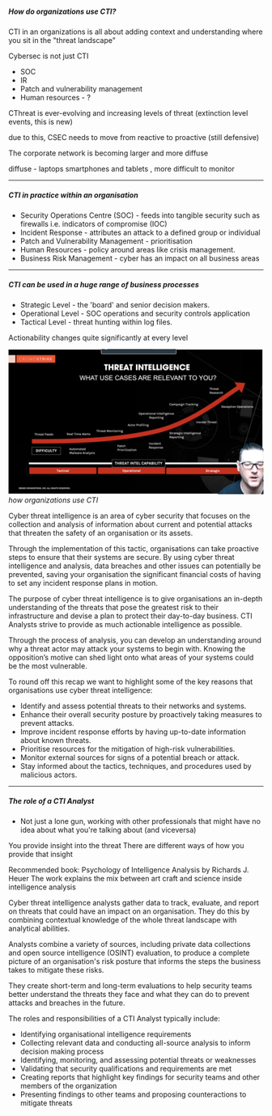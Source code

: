 ##### How do organizations use CTI?

CTI in an organizations is all about adding context and understanding where you sit in the "threat landscape"

Cybersec is not just CTI
- SOC
- IR
- Patch and vulnerability management
- Human resources - ?

CThreat is ever-evolving and increasing levels of threat (extinction level events, this is new)

due to this, CSEC needs to move from reactive to proactive (still defensive)

The corporate network is becoming larger and more diffuse

diffuse - laptops smartphones and tablets , more difficult to monitor

---
##### CTI in practice within an organisation

- Security Operations Centre (SOC) - feeds into tangible security such as firewalls i.e. indicators of compromise (IOC)
- Incident Response - attributes an attack to a defined group or individual
- Patch and Vulnerability Management - prioritisation
- Human Resources - policy around areas like crisis management.
- Business Risk Management -  cyber has an impact on all business areas

---
##### CTI can be used in a huge range of business processes
- Strategic Level - the 'board' and senior decision makers.
- Operational Level - SOC operations and security controls application
- Tactical Level - threat hunting within log files.

Actionability changes quite significantly at every level

![2. Source Material/Career/Images/Pasted image 20250215173648.png](../../../../7.%20Images/Pasted%20image%2020250215173648%201.png)
*how organizations use CTI*

Cyber threat intelligence is an area of cyber security that focuses on the collection and analysis of information about current and potential attacks that threaten the safety of an organisation or its assets.  
  
Through the implementation of this tactic, organisations can take proactive steps to ensure that their systems are secure. By using cyber threat intelligence and analysis, data breaches and other issues can potentially be prevented, saving your organisation the significant financial costs of having to set any incident response plans in motion.  
  
The purpose of cyber threat intelligence is to give organisations an in-depth understanding of the threats that pose the greatest risk to their infrastructure and devise a plan to protect their day-to-day business. CTI Analysts strive to provide as much actionable intelligence as possible.  
  
Through the process of analysis, you can develop an understanding around why a threat actor may attack your systems to begin with. Knowing the opposition’s motive can shed light onto what areas of your systems could be the most vulnerable.  
  
To round off this recap we want to highlight some of the key reasons that organisations use cyber threat intelligence:  
  

- Identify and assess potential threats to their networks and systems.
- Enhance their overall security posture by proactively taking measures to prevent attacks.
- Improve incident response efforts by having up-to-date information about known threats.
- Prioritise resources for the mitigation of high-risk vulnerabilities.
- Monitor external sources for signs of a potential breach or attack.
- Stay informed about the tactics, techniques, and procedures used by malicious actors.
---

##### The role of a CTI Analyst

- Not just a lone gun, working with other professionals that might have no idea about what you're talking about (and viceversa)

You provide insight into the threat
There are different ways of how you provide that insight

Recommended book: Psychology of Intelligence Analysis by Richards J. Heuer
The work explains the mix between art craft and science inside intelligence analysis

Cyber threat intelligence analysts gather data to track, evaluate, and report on threats that could have an impact on an organisation. They do this by combining contextual knowledge of the whole threat landscape with analytical abilities.  
  
Analysts combine a variety of sources, including private data collections and open source intelligence (OSINT) evaluation, to produce a complete picture of an organisation's risk posture that informs the steps the business takes to mitigate these risks.  
  
They create short-term and long-term evaluations to help security teams better understand the threats they face and what they can do to prevent attacks and breaches in the future.  
  
The roles and responsibilities of a CTI Analyst typically include:  
  
- Identifying organisational intelligence requirements
- Collecting relevant data and conducting all-source analysis to inform decision making process
- Identifying, monitoring, and assessing potential threats or weaknesses
- Validating that security qualifications and requirements are met
- Creating reports that highlight key findings for security teams and other members of the organization
- Presenting findings to other teams and proposing counteractions to mitigate threats

